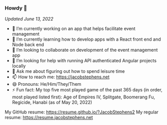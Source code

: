 ### Howdy 👋

*Updated June 13, 2022*
- 🔭 I’m currently working on an app that helps facilitate event management
- 🌱 I’m currently learning how to develop apps with a React front end and Node back end
- 👯 I’m looking to collaborate on development of the event management app
- 🤔 I’m looking for help with running API authenticated Angular projects locally 
- 💬 Ask me about figuring out how to spend leisure time
- 📫 How to reach me: https://jacobstephens.net
- 😄 Pronouns: He/Him/They/Them
- ⚡ Fun fact: My top five most played game of the past 365 days (in order, most played listed first): Age of Empires IV, Splitgate, Boomerang Fu, Regicide, Hanabi (as of May 20, 2022)

My GitHub resume: https://resume.github.io/?JacobStephens2
My regular resume: https://resume.jacobstephens.net
